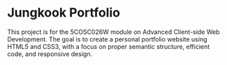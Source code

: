 # Jungkook Portfolio

This project is for the 5COSC026W module on Advanced Client-side Web Development. The goal is to create a personal portfolio website using HTML5 and CSS3, with a focus on proper semantic structure, efficient code, and responsive design. 
